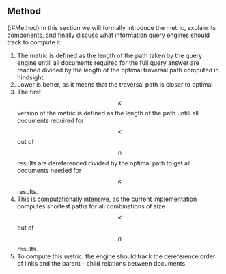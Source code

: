 ## Method
{:#Method}
In this section we will formally introduce the metric, explain its components, and finally discuss what information query engines should track to compute it.

1. The metric is defined as the length of the path taken by the query engine untill all documents required for the full query answer are reached divided by the length of the optimal traversal path computed in hindsight.
2. Lower is better, as it means that the traversal path is closer to optimal
3. The first $$ k $$ version of the metric is defined as the length of the path untill all documents required for $$ k $$ out of $$ n $$ results are dereferenced divided by the optimal path to get all documents needed for $$ k $$ results.
4. This is computationally intensive, as the current implementation computes shortest paths for all combinations of size $$ k $$ out of $$ n $$ results.
5. To compute this metric, the engine should track the dereference order of links and the parent - child relations between documents.

